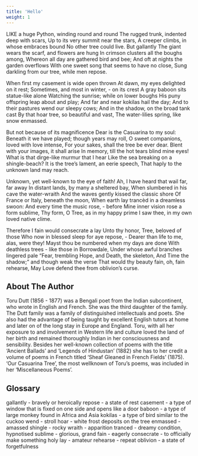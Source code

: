 ```yaml
---
title: 'Hello'
weight: 1
---
```


LIKE a huge Python, winding round and round 
The rugged trunk, indented deep with scars, 
Up to its very summit near the stars, 
A creeper climbs, in whose embraces bound 
No other tree could live. But gallantly
The giant wears the scarf, and flowers are hung 
In crimson clusters all the boughs among, 
Whereon all day are gathered bird and bee; 
And oft at nights the garden overflows 
With one sweet song that seems to have no close, 
Sung darkling from our tree, while men repose.

When first my casement is wide open thrown 
At dawn, my eyes delighted on it rest; 
Sometimes, and most in winter, - on its crest 
A gray baboon sits statue-like alone 
Watching the sunrise; while on lower boughs 
His puny offspring leap about and play; 
And far and near kokilas hail the day; 
And to their pastures wend our sleepy cows; 
And in the shadow, on the broad tank cast 
By that hoar tree, so beautiful and vast, 
The water-lilies spring, like snow enmassed. 

But not because of its magnificence 
Dear is the Casuarina to my soul: 
Beneath it we have played; though years may roll, 
O sweet companions, loved with love intense, 
For your sakes, shall the tree be ever dear. 
Blent with your images, it shall arise 
In memory, till the hot tears blind mine eyes! 
What is that dirge-like murmur that I hear 
Like the sea breaking on a shingle-beach? 
It is the tree’s lament, an eerie speech, 
That haply to the unknown land may reach.

Unknown, yet well-known to the eye of faith! 
Ah, I have heard that wail far, far away 
In distant lands, by many a sheltered bay, 
When slumbered in his cave the water-wraith
And the waves gently kissed the classic shore 
Of France or Italy, beneath the moon, 
When earth lay trancèd in a dreamless swoon: 
And every time the music rose, - before 
Mine inner vision rose a form sublime, 
Thy form, O Tree, as in my happy prime 
I saw thee, in my own loved native clime.

Therefore I fain would consecrate a lay
Unto thy honor, Tree, beloved of those 
Who now in blessed sleep for aye repose, - 
Dearer than life to me, alas, were they! 
Mayst thou be numbered when my days are done 
With deathless trees - like those in Borrowdale, 
Under whose awful branches lingered pale 
“Fear, trembling Hope, and Death, the skeleton, 
And Time the shadow;” and though weak the verse 
That would thy beauty fain, oh, fain rehearse, 
May Love defend thee from oblivion’s curse. 


##  About The Author
Toru Dutt (1856 - 1877) was a Bengali poet from the Indian subcontinent, who wrote in English and French. She was the third daughter of the family. The Dutt family was a family of distinguished intellectuals and poets. She also had the advantage of being taught by excellent English tutors at home and later on of the long stay in Europe and England. Toru, with all her exposure to and involvement in Western life and culture loved the land of her birth and remained thoroughly Indian in her consciousness and sensibility. Besides her well-known collection of poems with the title ‘Ancient Ballads’ and ‘Legends of Hindustan’ (1882) she has to her credit a volume of poems in French titled ‘Sheaf Gleaned in French Fields’ (1875). ‘Our Casuarina Tree’, the most wellknown of Toru’s poems, was included in her ‘Miscellaneous Poems’.


## Glossary
gallantly - bravely or heroically 
repose - a state of rest 
casement - a type of window that is fixed on one side and opens like a door 
baboon - a type of large monkey found in Africa and Asia 
kokilas - a type of bird similar to the cuckoo 
wend - stroll hoar - white frost deposits on the tree 
enmassed - amassed 
shingle - rocky 
wraith - apparition 
tranced - dreamy condition, hypnotised 
sublime - glorious, grand 
fain - eagerly 
consecrate - to officially make something holy 
lay - amateur 
rehearse - repeat 
oblivion - a state of forgetfulness
